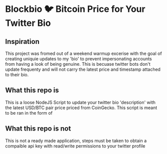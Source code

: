 # Blockbio 🐦 Bitcoin Price for Your Twitter Bio

## Inspiration
This project was fromed out of a weekend warmup excerise with the goal 
of creating uniquie updates to my 'bio' to prevent impersonating accounts
from having a look of being genuine. This is becuase twitter bots don't
update frequenty and will not carry the latest price and timestamp attached 
to their bio.

## What this repo is
This is a loose NodeJS Script to update your twitter bio 'description' with 
the latest USD/BTC pair price priced from CoinGecko. This script is meant to be
ran in the form of


## What this repo is not
This is not a ready made application, steps must be taken to obtain
a compaible api key with read/write permissions to your twitter profile
